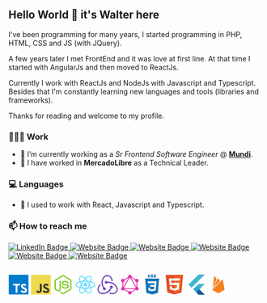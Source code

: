 ## Hello World 👋 it's Walter here
I've been programming for many years, I started programming in PHP, HTML, CSS and JS (with JQuery).

A few years later I met FrontEnd and it was love at first line. At that time I started with AngularJs and then moved to ReactJs.

Currently I work with ReactJs and NodeJs with Javascript and Typescript.
Besides that I'm constantly learning new languages and tools (libraries and frameworks).

Thanks for reading and welcome to my profile.

### 👨🏻‍💻 Work
- 🔭 I’m currently working as a _Sr Frontend Software Engineer_ @ **[Mundi](https://mundi.io/)**. 
- 💼 I have worked in **MercadoLibre** as a Technical Leader.

### 💻 Languages
- 🌱 I used to work with React, Javascript and Typescript.

### 📫 How to reach me

<div id="badges">
  <a href="http://linkedin.walterradduso.com" target="_blanck">
    <img src="https://img.shields.io/badge/LinkedIn-0077B5?style=for-the-badge&logo=linkedin&logoColor=FFFFFF" alt="LinkedIn Badge"/>
  </a>
  <a href="http://walterradduso.com/" target="_blanck">
    <img src="https://img.shields.io/badge/website-8a0606?style=for-the-badge&logo=About.me&logoColor=FFFFFF" alt="Website Badge"/>
  </a>
  <a href="http://twitch.codigodemarras.com/" target="_blanck">
    <img src="https://img.shields.io/badge/twitch-6441a5?style=for-the-badge&logo=twitch&logoColor=FFFFFF" alt="Website Badge"/>
  </a>
  <a href="http://twitter.codigodemarras.com/" target="_blanck">
    <img src="https://img.shields.io/badge/twitter-00acee?style=for-the-badge&logo=twitter&logoColor=FFFFFF" alt="Website Badge"/>
  </a>
  <a href="http://youtube.codigodemarras.com/" target="_blanck">
    <img src="https://img.shields.io/badge/youtube-c4302b?style=for-the-badge&logo=youtube&logoColor=FFFFFF" alt="Website Badge"/>
  </a>
  <a href="http://discord.codigodemarras.com/" target="_blanck">
    <img src="https://img.shields.io/badge/discord-36393e?style=for-the-badge&logo=discord&logoColor=FFFFFF" alt="Website Badge"/>
  </a>
</div>

##
<div>
  <img src="https://github.com/devicons/devicon/blob/master/icons/typescript/typescript-original.svg" title="Typescript" alt="Typescript" width="40" height="40"/>
  <img src="https://github.com/devicons/devicon/blob/master/icons/javascript/javascript-original.svg" title="JavaScript" alt="JavaScript" width="40" height="40"/>
  <img src="https://github.com/devicons/devicon/blob/master/icons/nodejs/nodejs-plain.svg" title="NodeJS" alt="NodeJS" width="40" height="40"/>
  <img src="https://github.com/devicons/devicon/blob/master/icons/react/react-original.svg" title="React" alt="React" width="40" height="40"/>
  <img src="https://github.com/devicons/devicon/blob/master/icons/redux/redux-original.svg" title="Redux" alt="Redux " width="40" height="40"/>
  <img src="https://github.com/devicons/devicon/blob/master/icons/graphql/graphql-plain.svg" title="GraphQL" alt="GraphQL " width="40" height="40"/>
  <img src="https://github.com/devicons/devicon/blob/master/icons/css3/css3-plain-wordmark.svg"  title="CSS3" alt="CSS" width="40" height="40"/>
  <img src="https://github.com/devicons/devicon/blob/master/icons/html5/html5-original.svg" title="HTML5" alt="HTML" width="40" height="40"/>
  <img src="https://github.com/devicons/devicon/blob/master/icons/flutter/flutter-original.svg" title="Flutter" alt="Flutter" width="40" height="40"/>
  <img src="https://github.com/devicons/devicon/blob/master/icons/firebase/firebase-plain.svg" title="Firebase" alt="Firebase" width="40" height="40"/>
</div>

## 

<!--
**WalterRadduso/WalterRadduso** is a ✨ _special_ ✨ repository because its `README.md` (this file) appears on your GitHub profile.

Here are some ideas to get you started:

- 🔭 I’m currently working on ...
- 🌱 I’m currently learning ...
- 👯 I’m looking to collaborate on ...
- 🤔 I’m looking for help with ...
- 💬 Ask me about ...
- 📫 How to reach me: ...
- 😄 Pronouns: ...
- ⚡ Fun fact: ...
-🧑🏻‍💻
-->
